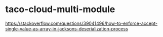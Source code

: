 # taco-cloud-multi-module

https://stackoverflow.com/questions/39041496/how-to-enforce-accept-single-value-as-array-in-jacksons-deserialization-process
